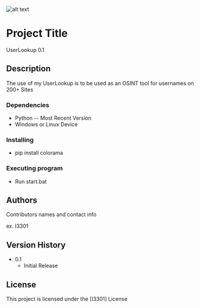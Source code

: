 ![alt text](https://cdn.discordapp.com/attachments/1204319292263370783/1205790629460967504/Screenshot_2024-02-10_002004.png?ex=65d9a708&is=65c73208&hm=5fb6d816d0fc8052143f0b4cf9bf997535fc11d0b980f8f95e4b22243d84b927&)

# Project Title

UserLookup 0.1

## Description

The use of my UserLookup is to be used as an OSINT tool for usernames on 200+ Sites

### Dependencies

* Python -- Most Recent Version
* Windows or Linux Device

### Installing

* pip install colorama

### Executing program

* Run start.bat

## Authors

Contributors names and contact info

ex. I3301  

## Version History

* 0.1
    * Initial Release

## License

This project is licensed under the [I3301] License

